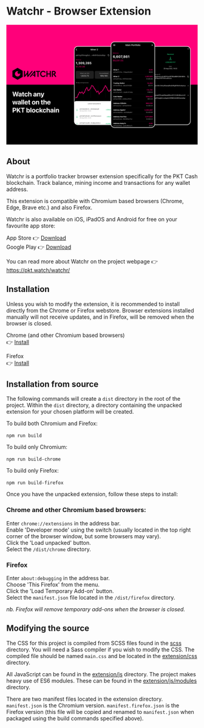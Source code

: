 # Watchr - Browser Extension

<p align="center">
    <img src="https://github.com/PKT-Watch/watchr-extension/blob/main/assets/app-store-branding.png?raw=true">
</p>

## About

Watchr is a portfolio tracker browser extension specifically for the PKT Cash blockchain. Track balance, mining income and transactions for any wallet address.

This extension is compatible with Chromium based browsers (Chrome, Edge, Brave etc.) and also Firefox.

Watchr is also available on iOS, iPadOS and Android for free on your favourite app store:

App Store 👉 [Download](https://apps.apple.com/app/watchr-by-pkt-watch/id6448482867)   
Google Play 👉 [Download](https://play.google.com/store/apps/details?id=watch.pkt.walletwatcher.wallet_watcher_cloud)

You can read more about Watchr on the project webpage 👉 https://pkt.watch/watchr/

## Installation

Unless you wish to modify the extension, it is recommended to install directly from the Chrome or Firefox webstore. Browser extensions installed manually will not receive updates, and in Firefox, will be removed when the browser is closed.

Chrome (and other Chromium based browsers)  
👉 [Install](https://chromewebstore.google.com/detail/watchr/dhajjenahhibbkjooihifodpnlnhkadi)

Firefox  
👉 [Install](https://addons.mozilla.org/en-GB/firefox/addon/watchr/)

## Installation from source

The following commands will create a `dist` directory in the root of the project. Within the `dist` directory, a directory containing the unpacked extension for your chosen platform will be created.

To build both Chromium and Firefox:

```npm run build```

To build only Chromium:

```npm run build-chrome```

To build only Firefox:

```npm run build-firefox```

Once you have the unpacked extension, follow these steps to install:

### Chrome and other Chromium based browsers:

Enter `chrome://extensions` in the address bar.  
Enable 'Developer mode' using the switch (usually located in the top right corner of the browser window, but some browsers may vary).  
Click the 'Load unpacked' button.  
Select the `/dist/chrome` directory.  

### Firefox

Enter `about:debugging` in the address bar.  
Choose 'This Firefox' from the menu.  
Click the 'Load Temporary Add-on' button.  
Select the `manifest.json` file located in the `/dist/firefox` directory.  

*nb. Firefox will remove temporary add-ons when the browser is closed.*

## Modifying the source

The CSS for this project is compiled from SCSS files found in the [scss](scss) directory. You will need a Sass compiler if you wish to modify the CSS. The compiled file should be named `main.css` and be located in the [extension/css](extension/css) directory.

All JavaScript can be found in the [extension/js](extension/js) directory. The project makes heavy use of ES6 modules. These can be found in the [extension/js/modules](extension/js/modules) directory.

There are two manifest files located in the extension directory. `manifest.json` is the Chromium version. `manifest.firefox.json` is the Firefox version (this file will be copied and renamed to `manifest.json` when packaged using the build commands specified above).